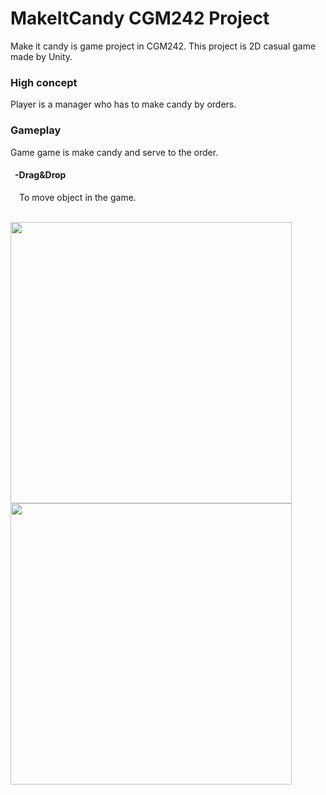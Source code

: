 # MakeItCandy CGM242 Project
Make it candy is game project in CGM242. This project is 2D casual game made by Unity.

### High concept
Player is a manager who has to make candy by orders.

### Gameplay
Game game is make candy and serve to the order. <br>
#### &ensp;-Drag&Drop
&emsp;To move object in the game.<br><br>
<p float="left">
    <img src="https://github.com/Sahapat/MakeItCandy-Android-/blob/master/Captures/Drag%26Drop-Fail-_2.gif" width="450"/>
    <img src="https://github.com/Sahapat/MakeItCandy-Android-/blob/master/Captures/Drag%26Drop-Fail-_2.gif" width="450"/>
</p>